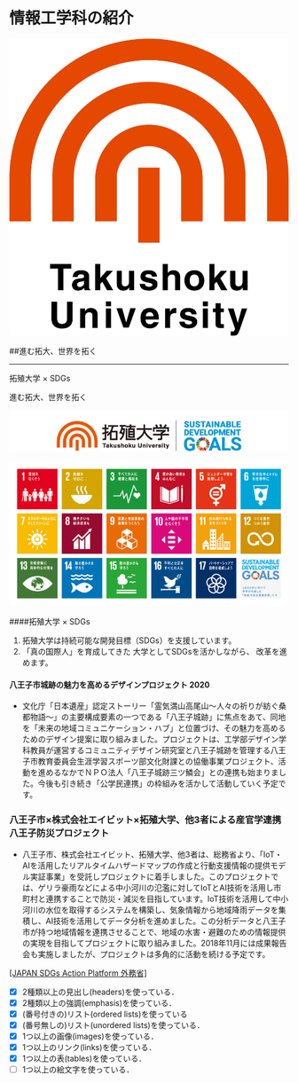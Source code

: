 # 情報工学科の紹介
<!-- Markdown記法を使って学科の紹介ページを作る -->
![logo](logo.png)

##進む拓大、世界を拓く
___
拓殖大学 × SDGs

進む拓大、世界を拓く



![summary_sdgs_img_2021-1](/assets/summary_sdgs_img_2021-1.png)

![summary_sdgs_img_02](/assets/summary_sdgs_img_02.png)

####拓殖大学 × SDGs
1. 拓殖大学は持続可能な開発目標（SDGs）を支援しています。
1. 「真の国際人」を育成してきた
大学としてSDGsを活かしながら、
改革を進めます。

#### 八王子市城跡の魅力を高めるデザインプロジェクト 2020
* 文化庁「日本遺産」認定ストーリー「霊気満山高尾山～人々の祈りが紡ぐ桑都物語～」の主要構成要素の一つである「八王子城跡」に焦点をあて、同地を「未来の地域コミュニケーション・ハブ」と位置づけ、その魅力を高めるためのデザイン提案に取り組みました。プロジェクトは、工学部デザイン学科教員が運営するコミュニティデザイン研究室と八王子城跡を管理する八王子市教育委員会生涯学習スポーツ部文化財課との協働事業プロジェクト、活動を進めるなかでＮＰＯ法人「八王子城跡三ツ鱗会」との連携も始まりました。今後も引き続き「公学民連携」の枠組みを活かして活動していく予定です。


### 八王子市×株式会社エイビット×拓殖大学、他3者による産官学連携八王子防災プロジェクト
* 八王子市、株式会社エイビット、拓殖大学、他3者は、総務省より、「IoT・AIを活用したリアルタイムハザードマップの作成と行動支援情報の提供モデル実証事業」を受託しプロジェクトに着手しました。このプロジェクトでは、ゲリラ豪雨などによる中小河川の氾濫に対してIoTとAI技術を活用し市町村と連携することで防災・減災を目指しています。IoT技術を活用して中小河川の水位を取得するシステムを構築し、気象情報から地域降雨データを集積し、AI技術を活用してデータ分析を進めました。この分析データと八王子市が持つ地域情報を連携させることで、地域の水害・避難のための情報提供の実現を目指してプロジェクトに取り組みました。2018年11月には成果報告会も実施しましたが、プロジェクトは多角的に活動を続ける予定です。


[[JAPAN SDGs Action Platform 外務省]](https://www.mofa.go.jp/mofaj/gaiko/oda/sdgs/)

<!-- この部分より上に記述を追加して下のチェックボックスで確認する -->
- [x] 2種類以上の見出し(headers)を使っている．
- [x] 2種類以上の強調(emphasis)を使っている．
- [x] (番号付きの)リスト(ordered lists)を使っている
- [x] (番号無しの)リスト(unordered lists)を使っている．
- [x] 1つ以上の画像(images)を使っている．
- [x] 1つ以上のリンク(links)を使っている．
- [x] 1つ以上の表(tables)を使っている．
- [ ] 1つ以上の絵文字を使っている．
